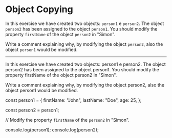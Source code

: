 # Object Copying

In this exercise we have created two objects: `person1` e `person2`. The object `person2` has been assigned to the object `person1`. You should modify the property `firstName` of the object `person2` in "Simon".

Write a comment explaining why, by modifying the object `person2`, also the object `person1` would be modified.



-----------------------------------------------------------------------------------------------------------------------------------------------------------

In this exercise we have created two objects: person1 e person2. The object person2 has been assigned to the object person1. You should modify the property firstName of the object person2 in "Simon".

Write a comment explaining why, by modifying the object person2, also the object person1 would be modified.

const person1 = {
  firstName: "John",
  lastName: "Doe",
  age: 25,
};

const person2 = person1;

// Modify the property `firstName` of the `person2` in "Simon".

console.log(person1);
console.log(person2);